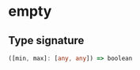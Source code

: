 # empty

## Type signature

<!-- prettier-ignore-start -->
```typescript
([min, max]: [any, any]) => boolean
```
<!-- prettier-ignore-end -->
